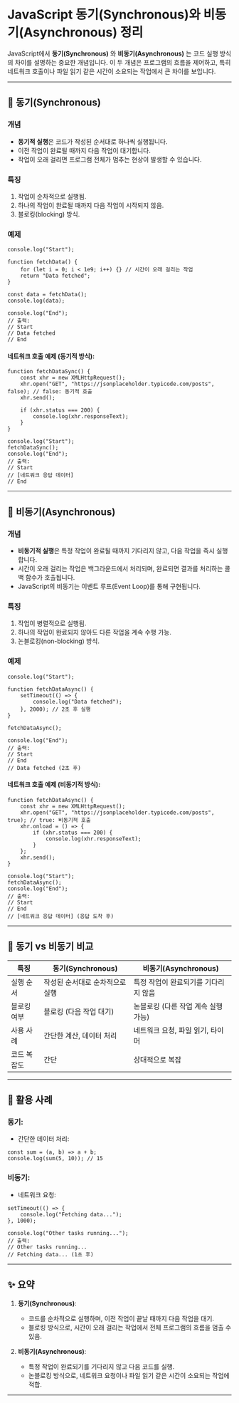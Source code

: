 # JavaScript 동기(Synchronous)와 비동기(Asynchronous) 정리

JavaScript에서 **동기(Synchronous)** 와 **비동기(Asynchronous)** 는 코드 실행 방식의 차이를 설명하는 중요한 개념입니다. 이 두 개념은 프로그램의 흐름을 제어하고, 특히 네트워크 호출이나 파일 읽기 같은 시간이 소요되는 작업에서 큰 차이를 보입니다.

---

## 📖 동기(Synchronous)

### **개념**
- **동기적 실행**은 코드가 작성된 순서대로 하나씩 실행됩니다.
- 이전 작업이 완료될 때까지 다음 작업이 대기합니다.
- 작업이 오래 걸리면 프로그램 전체가 멈추는 현상이 발생할 수 있습니다.

### **특징**
1. 작업이 순차적으로 실행됨.
2. 하나의 작업이 완료될 때까지 다음 작업이 시작되지 않음.
3. 블로킹(blocking) 방식.

### **예제**
```
console.log("Start");

function fetchData() {
    for (let i = 0; i < 1e9; i++) {} // 시간이 오래 걸리는 작업
    return "Data fetched";
}

const data = fetchData();
console.log(data);

console.log("End");
// 출력:
// Start
// Data fetched
// End
```

#### 네트워크 호출 예제 (동기적 방식):
```
function fetchDataSync() {
    const xhr = new XMLHttpRequest();
    xhr.open("GET", "https://jsonplaceholder.typicode.com/posts", false); // false: 동기적 호출
    xhr.send();

    if (xhr.status === 200) {
        console.log(xhr.responseText);
    }
}

console.log("Start");
fetchDataSync();
console.log("End");
// 출력:
// Start
// [네트워크 응답 데이터]
// End
```

---

## 📖 비동기(Asynchronous)

### **개념**
- **비동기적 실행**은 특정 작업이 완료될 때까지 기다리지 않고, 다음 작업을 즉시 실행합니다.
- 시간이 오래 걸리는 작업은 백그라운드에서 처리되며, 완료되면 결과를 처리하는 콜백 함수가 호출됩니다.
- JavaScript의 비동기는 이벤트 루프(Event Loop)를 통해 구현됩니다.

### **특징**
1. 작업이 병렬적으로 실행됨.
2. 하나의 작업이 완료되지 않아도 다른 작업을 계속 수행 가능.
3. 논블로킹(non-blocking) 방식.

### **예제**
```
console.log("Start");

function fetchDataAsync() {
    setTimeout(() => {
        console.log("Data fetched");
    }, 2000); // 2초 후 실행
}

fetchDataAsync();

console.log("End");
// 출력:
// Start
// End
// Data fetched (2초 후)
```

#### 네트워크 호출 예제 (비동기적 방식):
```
function fetchDataAsync() {
    const xhr = new XMLHttpRequest();
    xhr.open("GET", "https://jsonplaceholder.typicode.com/posts", true); // true: 비동기적 호출
    xhr.onload = () => {
        if (xhr.status === 200) {
            console.log(xhr.responseText);
        }
    };
    xhr.send();
}

console.log("Start");
fetchDataAsync();
console.log("End");
// 출력:
// Start
// End
// [네트워크 응답 데이터] (응답 도착 후)
```

---

## 📂 동기 vs 비동기 비교

| 특징               | 동기(Synchronous)                          | 비동기(Asynchronous)                    |
|--------------------|--------------------------------------------|-----------------------------------------|
| 실행 순서          | 작성된 순서대로 순차적으로 실행             | 특정 작업이 완료되기를 기다리지 않음     |
| 블로킹 여부        | 블로킹 (다음 작업 대기)                    | 논블로킹 (다른 작업 계속 실행 가능)      |
| 사용 사례          | 간단한 계산, 데이터 처리                   | 네트워크 요청, 파일 읽기, 타이머         |
| 코드 복잡도        | 간단                                       | 상대적으로 복잡                          |

---

## 📂 활용 사례

### 동기:
- 간단한 데이터 처리:
```
const sum = (a, b) => a + b;
console.log(sum(5, 10)); // 15
```

### 비동기:
- 네트워크 요청:
```
setTimeout(() => {
    console.log("Fetching data...");
}, 1000);

console.log("Other tasks running...");
// 출력:
// Other tasks running...
// Fetching data... (1초 후)
```

---

## ✨ 요약

1. **동기(Synchronous)**:
   - 코드를 순차적으로 실행하며, 이전 작업이 끝날 때까지 다음 작업을 대기.
   - 블로킹 방식으로, 시간이 오래 걸리는 작업에서 전체 프로그램의 흐름을 멈출 수 있음.

2. **비동기(Asynchronous)**:
   - 특정 작업이 완료되기를 기다리지 않고 다음 코드를 실행.
   - 논블로킹 방식으로, 네트워크 요청이나 파일 읽기 같은 시간이 소요되는 작업에 적합.

---
